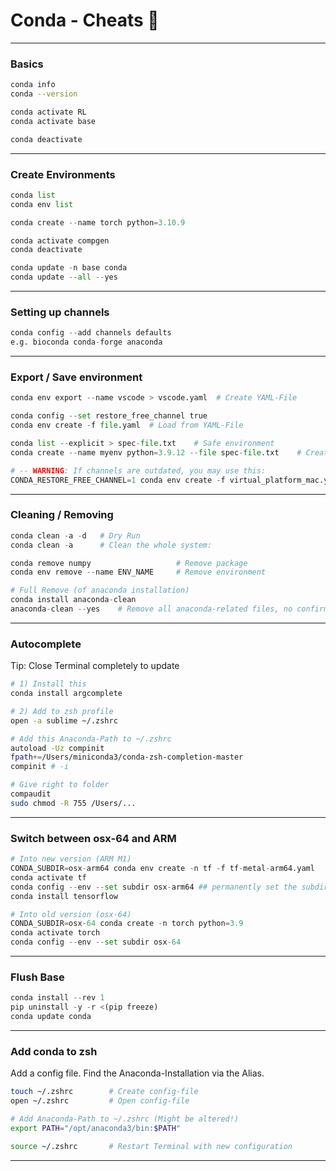 # Conda - Cheats 🐍

---

### Basics

```bash
conda info
conda --version

conda activate RL
conda activate base

conda deactivate
```

---

### Create Environments

```python
conda list			
conda env list

conda create --name torch python=3.10.9

conda activate compgen
conda deactivate

conda update -n base conda
conda update --all --yes
```

---

### Setting up channels

```python
conda config --add channels defaults
e.g. bioconda conda-forge anaconda
```

---

### Export / Save environment

```python
conda env export --name vscode > vscode.yaml  # Create YAML-File

conda config --set restore_free_channel true
conda env create -f file.yaml  # Load from YAML-File

conda list --explicit > spec-file.txt    # Safe environment
conda create --name myenv python=3.9.12 --file spec-file.txt    # Create identical environment

# -- WARNING: If channels are outdated, you may use this:
CONDA_RESTORE_FREE_CHANNEL=1 conda env create -f virtual_platform_mac.yml
```

---

### Cleaning / Removing

```python
conda clean -a -d   # Dry Run
conda clean -a      # Clean the whole system:

conda remove numpy 				     # Remove package
conda env remove --name ENV_NAME	 # Remove environment

# Full Remove (of anaconda installation)
conda install anaconda-clean
anaconda-clean --yes    # Remove all anaconda-related files, no confirmation
```

---

### Autocomplete

Tip: Close Terminal completely to update

```bash
# 1) Install this
conda install argcomplete

# 2) Add to zsh profile
open -a sublime ~/.zshrc

# Add this Anaconda-Path to ~/.zshrc
autoload -Uz compinit
fpath+=/Users/miniconda3/conda-zsh-completion-master
compinit # -i

# Give right to folder
compaudit
sudo chmod -R 755 /Users/...
```

---

### Switch between osx-64 and ARM

```python
# Into new version (ARM M1)
CONDA_SUBDIR=osx-arm64 conda env create -n tf -f tf-metal-arm64.yaml
conda activate tf
conda config --env --set subdir osx-arm64 ## permanently set the subdir
conda install tensorflow

# Into old version (osx-64)
CONDA_SUBDIR=osx-64 conda create -n torch python=3.9
conda activate torch
conda config --env --set subdir osx-64
```

---

### Flush Base

```python
conda install --rev 1
pip uninstall -y -r <(pip freeze)
conda update conda
```

---

### Add conda to zsh

Add a config file. Find the Anaconda-Installation via the Alias.

```bash
touch ~/.zshrc        # Create config-file
open ~/.zshrc         # Open config-file

# Add Anaconda-Path to ~/.zshrc (Might be altered!)
export PATH="/opt/anaconda3/bin:$PATH"

source ~/.zshrc       # Restart Terminal with new configuration
```

---
